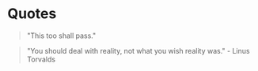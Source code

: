 # Quotes

> "This too shall pass."

> "You should deal with reality, not what you wish reality was." - Linus Torvalds
